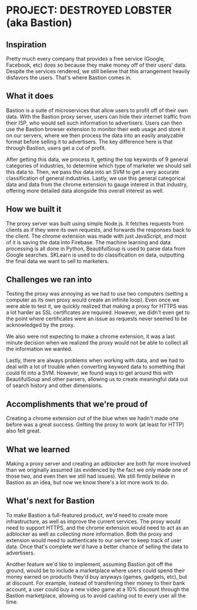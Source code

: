 # PROJECT: DESTROYED LOBSTER (aka Bastion)

## Inspiration
Pretty much every company that provides a free service (Google, Facebook, etc) does so because they make money off of their users' data. Despite the services rendered, we still believe that this arrangement heavily disfavors the users. That's where Bastion comes in.

## What it does
Bastion is a suite of microservices that allow users to profit off of their own data. With the Bastion proxy server, users can hide their internet traffic from their ISP, who would sell such information to advertisers. Users can then use the Bastion browser extension to monitor their web usage and store it on our servers, where we then process the data into an easily analyzable format before selling it to advertisers. The key difference here is that through Bastion, users get a cut of profit.

After getting this data, we process it, getting the top keywords of 9 general categories of industries, to determine which type of marketer we should sell this data to. Then, we pass this data into an SVM to get a very accurate classification of general industries. Lastly, we use this general categorical data and data from the chrome extension to gauge interest in that industry, offering more detailed data alongside this overall interest as well. 

## How we built it
The proxy server was built using simple Node.js. It fetches requests from clients as if they were its own requests, and forwards the responses back to the client. The chrome extension was made with just JavaScript, and most of it is saving the data into Firebase. The machine learning and data processing is all done in Python, BeautifulSoup is used to parse data from Google searches. SKLearn is used to do classification on data, outputting the final data we want to sell to marketers.

## Challenges we ran into
Testing the proxy was annoying as we had to use two computers (setting a computer as its own proxy would create an infinite loop). Even once we were able to test it, we quickly realized that making a proxy for HTTPS was a lot harder as SSL certificates are required. However, we didn't even get to the point where certificates were an issue as requests never seemed to be acknowledged by the proxy. 

We also were not expecting to make a chrome extension, it was a last minute decision when we realized the proxy would not be able to collect all the information we wanted. 

Lastly, there are always problems when working with data, and we had to deal with a lot of trouble when converting keyword data to something that could fit into a SVM. However, we found ways to get around this with BeautifulSoup and other parsers, allowing us to create meaningful data out of search history and other dimensions. 

## Accomplishments that we're proud of
Creating a chrome extension out of the blue when we hadn't made one before was a great success. Getting the proxy to work (at least for HTTP) also felt great.

## What we learned
Making a proxy server and creating an adblocker are both far more involved than we originally assumed (as evidenced by the fact we only made one of those two, and even then we still had issues). We still firmly believe in Bastion as an idea, but now we know there's a lot more work to do.

## What's next for Bastion
To make Bastion a full-featured product, we'd need to create more infrastructure, as well as improve the current services. The proxy would need to support HTTPS, and the chrome extension would need to act as an adblocker as well as collecting more information. Both the proxy and extension would need to authenticate to our server to keep track of user data. Once that's complete we'd have a better chance of selling the data to advertisers. 

Another feature we'd like to implement, assuming Bastion got off the ground, would be to include a marketplace where users could spend their money earned on products they'd buy anyways (games, gadgets, etc), but at discount. For example, instead of transferring their money to their bank account, a user could buy a new video game at a 10% discount through the Bastion marketplace, allowing us to avoid cashing out to every user all the time.
